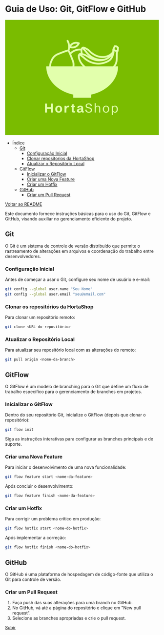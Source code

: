 # Guia de Uso: Git, GitFlow e GitHub

![logo](/logo/hortaShop.png)

- Índice
  - [Git](#git)
    - [Configuração Inicial](#configuração-inicial)
    - [Clonar repositorios da HortaShop](#clonar-os-repositórios-da-hortashop)
    - [Atualizar o Repositório Local](#atualizar-o-repositório-local)
  - [GitFlow](#gitflow)
    - [Inicializar o GitFlow](#inicializar-o-gitflow)
    - [Criar uma Nova Feature](#criar-uma-nova-feature)
    - [Criar um Hotfix](#criar-um-hotfix)
  - [GitHub](#github)
    - [Criar um Pull Request](#criar-um-pull-request)

[Voltar ao README](https://github.com/HortaShop-PS)

Este documento fornece instruções básicas para o uso do Git, GitFlow e GitHub, visando auxiliar no gerenciamento eficiente do projeto.

## Git

O Git é um sistema de controle de versão distribuído que permite o rastreamento de alterações em arquivos e coordenação do trabalho entre desenvolvedores.

### Configuração Inicial

Antes de começar a usar o Git, configure seu nome de usuário e e-mail:

```bash
git config --global user.name "Seu Nome"
git config --global user.email "seu@email.com"
```

### Clonar os repositórios da HortaShop

Para clonar um repositório remoto:

```bash
git clone <URL-do-repositório>
```

### Atualizar o Repositório Local

Para atualizar seu repositório local com as alterações do remoto:

```bash
git pull origin <nome-da-branch>
```

## GitFlow

O GitFlow é um modelo de branching para o Git que define um fluxo de trabalho específico para o gerenciamento de branches em projetos.

### Inicializar o GitFlow

Dentro do seu repositório Git, inicialize o GitFlow (depois que clonar o repositório):

```bash
git flow init
```

Siga as instruções interativas para configurar as branches principais e de suporte.

### Criar uma Nova Feature

Para iniciar o desenvolvimento de uma nova funcionalidade:

```bash
git flow feature start <nome-da-feature>
```

Após concluir o desenvolvimento:

```bash
git flow feature finish <nome-da-feature>
```

### Criar um Hotfix

Para corrigir um problema crítico em produção:

```bash
git flow hotfix start <nome-do-hotfix>
```

Após implementar a correção:

```bash
git flow hotfix finish <nome-do-hotfix>
```

## GitHub

O GitHub é uma plataforma de hospedagem de código-fonte que utiliza o Git para controle de versão.

### Criar um Pull Request

1. Faça push das suas alterações para uma branch no GitHub.
2. No GitHub, vá até a página do repositório e clique em "New pull request".
3. Selecione as branches apropriadas e crie o pull request.

[Subir](#guia-de-uso-git-gitflow-e-github)
